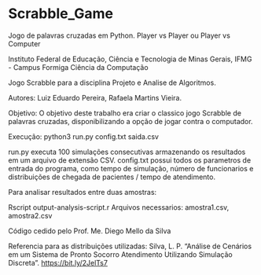 # Scrabble_Game
Jogo de palavras cruzadas em Python. Player vs Player ou Player vs Computer

Instituto Federal de Educação, Ciência e Tecnologia de Minas Gerais, IFMG - Campus Formiga Ciência da Computação

Jogo Scrabble para a disciplina Projeto e Analise de Algoritmos.

Autores: Luiz Eduardo Pereira, Rafaela Martins Vieira.

Objetivo:
O objetivo deste trabalho era criar o classico jogo Scrabble de palavras cruzadas, disponibilizando a opção de jogar contra o computador.

Execução:
python3 run.py config.txt saida.csv

run.py executa 100 simulações consecutivas armazenando os resultados em um arquivo de extensão CSV. config.txt possui todos os parametros de entrada do programa, como tempo de simulação, número de funcionarios e distribuições de chegada de pacientes / tempo de atendimento.

Para analisar resultados entre duas amostras:

Rscript output-analysis-script.r Arquivos necessarios: amostra1.csv, amostra2.csv

Código cedido pelo Prof. Me. Diego Mello da Silva

Referencia para as distribuições utilizadas: Silva, L. P. “Análise de Cenários em um Sistema de Pronto Socorro Atendimento Utilizando Simulação Discreta”. https://bit.ly/2JelTs7
